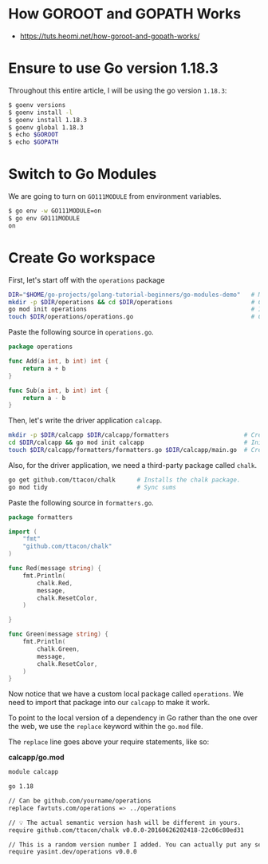 # How GOROOT and GOPATH Works
* https://tuts.heomi.net/how-goroot-and-gopath-works/

# Ensure to use Go version 1.18.3

Throughout this entire article, I will be using the go version `1.18.3`:
```sh
$ goenv versions
$ goenv install -l
$ goenv install 1.18.3
$ goenv global 1.18.3
$ echo $GOROOT
$ echo $GOPATH
```

# Switch to Go Modules

We are going to turn on `GO111MODULE` from environment variables.
```sh
$ go env -w GO111MODULE=on
$ go env GO111MODULE
on
```

# Create Go workspace

First, let's start off with the `operations` package
```sh
DIR="$HOME/go-projects/golang-tutorial-beginners/go-modules-demo"   # My root workspace
mkdir -p $DIR/operations && cd $DIR/operations                      # Create package directory.
go mod init operations                                              # Initialize go module.
touch $DIR/operations/operations.go                                 # Create the source file.
```

Paste the following source in `operations.go`.
```go
package operations

func Add(a int, b int) int {
	return a + b
}

func Sub(a int, b int) int {
	return a - b
}
```

Then, let's write the driver application `calcapp`.
```sh
mkdir -p $DIR/calcapp $DIR/calcapp/formatters                     # Create package directory.
cd $DIR/calcapp && go mod init calcapp                            # Initialize go module.
touch $DIR/calcapp/formatters/formatters.go $DIR/calcapp/main.go  # Create source files.
```

Also, for the driver application, we need a third-party package called `chalk`.
```sh
go get github.com/ttacon/chalk      # Installs the chalk package.
go mod tidy                         # Sync sums
```

Paste the following source in `formatters.go`.
```go
package formatters

import (
	"fmt"
	"github.com/ttacon/chalk"
)

func Red(message string) {
	fmt.Println(
		chalk.Red,
		message,
		chalk.ResetColor,
	)

}

func Green(message string) {
	fmt.Println(
		chalk.Green,
		message,
		chalk.ResetColor,
	)
}
```

Now notice that we have a custom local package called `operations`. We need to import that package into our `calcapp` to make it work.

To point to the local version of a dependency in Go rather than the one over the web, we use the `replace` keyword within the `go.mod` file.

The `replace` line goes above your require statements, like so: 

**calcapp/go.mod**

```sh
module calcapp

go 1.18

// Can be github.com/yourname/operations
replace favtuts.com/operations => ../operations

// 💡 The actual semantic version hash will be different in yours.
require github.com/ttacon/chalk v0.0.0-20160626202418-22c06c80ed31

// This is a random version number I added. You can actually put any semantic version here
require yasint.dev/operations v0.0.0
```
